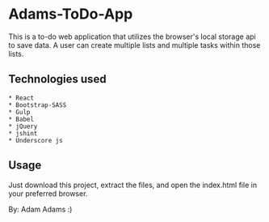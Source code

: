# Adams-ToDo-App
This is a to-do web application that utilizes the browser's local storage api to save data.
A user can create multiple lists and multiple tasks within those lists.

## Technologies used
	* React
	* Bootstrap-SASS
	* Gulp
	* Babel
	* jQuery
	* jshint
	* Underscore js

## Usage
Just download this project, extract the files, and open the index.html file in your preferred browser.

By: Adam Adams :)
